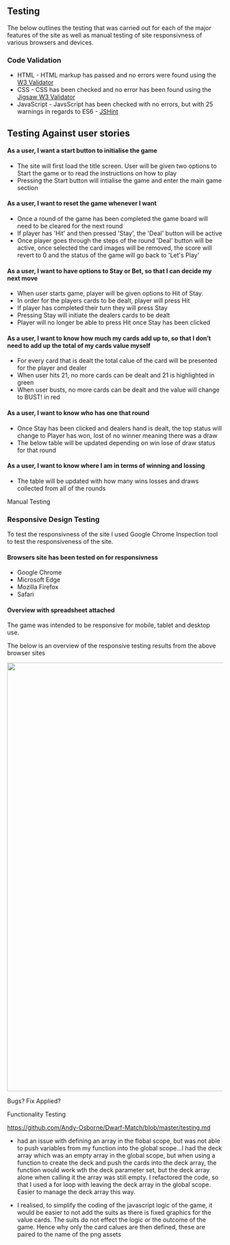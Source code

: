 ## Testing
The below outlines the testing that was carried out for each of the major features of the site as well as manual testing of site responsivness of various browsers and devices. 

### Code Validation

- HTML - HTML markup has passed and no errors were found  using the [W3 Validator](https://validator.w3.org/)
- CSS - CSS has been checked and no error has been found using the [Jigsaw W3 Validator](https://jigsaw.w3.org/css-validator/)
- JavaScript - JavsScript has been checked with no errors, but with 25 warnings in regards to ES6 - [JSHint](https://jshint.com/) 

## Testing Against user stories

#### As a user, I want a start button to initialise the game
* The site will first load the title screen. User will be given two options to Start the game or to read the instructions on how to play
* Pressing the Start button will intialise the game and enter the main game section
#### As a user, I want to reset the game whenever I want
* Once a round of the game has been completed the game board will need to be cleared for the next round
* If player has 'Hit' and then pressed 'Stay', the 'Deal' button will be active
* Once player goes through the steps of the round 'Deal' button will be active, once selected the card images will be removed, the score will revert to 0 and the status of the game will go back to 'Let's Play'
#### As a user, I want to have options to Stay or Bet, so that I can decide my next move
* When user starts game, player will be given options to Hit of Stay. 
* In order for the players cards to be dealt, player will press Hit
* If player has completed their turn they will press Stay
* Pressing Stay will initiate the dealers cards to be dealt
* Player will no longer be able to press Hit once Stay has been clicked
#### As a user, I want to know how much my cards add up to, so that I don’t need to add up the total of my cards value myself
* For every card that is dealt the total calue of the card will be presented for the player and dealer
* When user hits 21, no more cards can be dealt and 21 is highlighted in green
* When user busts, no more cards can be dealt and the value will change to BUST! in red
#### As a user, I want to know who has one that round
* Once Stay has been clicked and dealers hand is dealt, the top status will change to Player has won, lost of no winner meaning there was a draw
* The below table will be updated depending on win lose of draw status for that round
#### As a user, I want to know where I am in terms of winning and lossing
* The table will be updated with how many wins losses and draws collected from all of the rounds

Manual Testing 

### Responsive Design Testing 
To test the responsivness of the site I used Google Chrome Inspection tool to test the responsiveness of the site. 

#### Browsers site has been tested on for responsivness
* Google Chrome
* Microsoft Edge
* Mozilla Firefox
* Safari

#### Overview with spreadsheet attached
The game was intended to be responsive for mobile, tablet and desktop use.

The below is an overview of the responsive testing results from the above browser sites

<div align="center">
<img src="https://github.com/aprilha3097/BlackJack/blob/master/README_imgs/testing_matrix.png" width="1000">
</div>

Bugs?
Fix Applied? 

Functionality Testing 

https://github.com/Andy-Osborne/Dwarf-Match/blob/master/testing.md



- had an issue with defining an array in the flobal scope, but was not able to push variables from my function into the global scope...I had the deck array which was an empty array in the global scope, but when using a function to create the deck and push the cards into the deck array, the function would work wth the deck parameter set, but the deck array alone when calling it the array was still empty. I refactored the code, so that I used a for loop with leaving the deck array in the global scope. Easier to manage the deck array this way.

- I realised, to simplify the coding of the javascript logic of the game, it would be easier to not add the suits as there is fixed graphics for the value cards. The suits do not effect the logic or the outcome of the game. Hence why only the card calues are then defined, these are paired to the name of the png assets